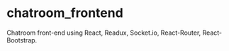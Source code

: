 # chatroom_frontend
Chatroom front-end using React, Readux, Socket.io, React-Router, React-Bootstrap.
